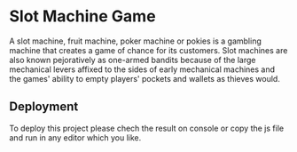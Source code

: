 # Slot Machine Game

A slot machine, fruit machine, poker machine or pokies is a gambling machine that creates a game of chance for its customers. Slot machines are also known pejoratively as one-armed bandits because of the large mechanical levers affixed to the sides of early mechanical machines and the games' ability to empty players' pockets and wallets as thieves would.


## Deployment

To deploy this project please chech the result on console or copy the js file and run in any editor which you like.  
